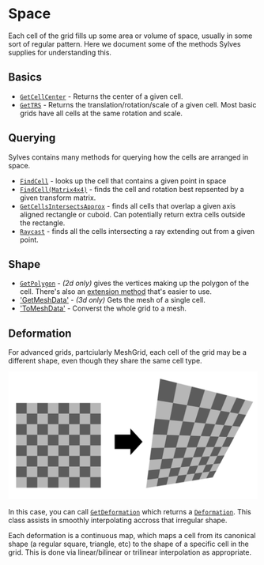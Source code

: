 # Space

Each cell of the grid fills up some area or volume of space, usually in some sort of regular pattern. Here we document some of the methods Sylves supplies for understanding this.

## Basics

* [`GetCellCenter`](xref:Sylves.IGrid.GetCellCenter(Sylves.Cell)) - Returns the center of a given cell.
* [`GetTRS`](xref:Sylves.IGrid.GetTRS(Sylves.Cell)) - Returns the translation/rotation/scale of a given cell. Most basic grids have all cells at the same rotation and scale.

## Querying

Sylves contains many methods for querying how the cells are arranged in space.

* [`FindCell`](xref:Sylves.IGrid.FindCell(Sylves.Vector3,Sylves.Cell@)) - looks up the cell that contains a given point in space
* [`FindCell(Matrix4x4)`](xref:Sylves.IGrid.FindCell(Sylves.Matrix4x4,Sylves.Cell@,Sylves.CellRotation@)) - finds the cell and rotation best repsented by a given transform matrix.
* [`GetCellsIntersectsApprox`](xref:Sylves.IGrid.GetCellsIntersectsApprox(Sylves.Vector3,Sylves.Vector3)) - finds all cells that overlap a given axis aligned rectangle or cuboid. Can potentially return extra cells outside the rectangle.
* [`Raycast`](xref:Sylves.IGrid.Raycast(Sylves.Vector3,Sylves.Vector3,System.Single)) - finds all the cells intersecting a ray extending out from a given point.
## Shape

* [`GetPolygon`](xref:Sylves.IGrid.GetPolygon(Sylves.Cell,Sylves.Vector3[]@,Sylves.Matrix4x4@)) - *(2d only)* gives the vertices making up the polygon of the cell. There's also an [extension method](xref:Sylves.GridExtensions.GetMeshData(Sylves.IGrid,Sylves.Cell)) that's easier to use.
* ['GetMeshData'](xref:Sylves.IGrid.GetMeshData(Sylves.Cell,Sylves.MeshData@,Sylves.Matrix4x4@)) - *(3d only)* Gets the mesh of a single cell.
* ['ToMeshData'](xref:Sylves.GridExtensions.ToMeshData(Sylves.IGrid)) - Converst the whole grid to a mesh.

## Deformation

For advanced grids, partciularly MeshGrid, each cell of the grid may be a different shape, even though they share the same cell type.

![](../../images/deformation.png)

In this case, you can call [`GetDeformation`](xref:Sylves.IGrid.GetDeformation(Sylves.Cell)) which returns a [`Deformation`](xref:Sylves.Deformation). This class assists in smoothly interpolating accross that irregular shape.

Each deformation is a continuous map, which maps a cell from its canonical shape (a regular square, triangle, etc) to the shape of a specific cell in the grid. This is done via linear/bilinear or trilinear interpolation as appropriate.